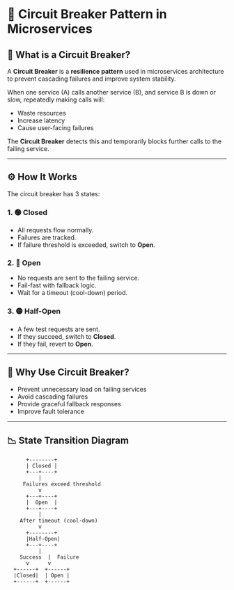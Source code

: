 # 🔌 Circuit Breaker Pattern in Microservices

## 📘 What is a Circuit Breaker?

A **Circuit Breaker** is a **resilience pattern** used in microservices architecture to prevent cascading failures and improve system stability.

When one service (A) calls another service (B), and service B is down or slow, repeatedly making calls will:
- Waste resources
- Increase latency
- Cause user-facing failures

The **Circuit Breaker** detects this and temporarily blocks further calls to the failing service.

---

## ⚙️ How It Works

The circuit breaker has 3 states:

### 1. 🟢 Closed
- All requests flow normally.
- Failures are tracked.
- If failure threshold is exceeded, switch to **Open**.

### 2. 🔴 Open
- No requests are sent to the failing service.
- Fail-fast with fallback logic.
- Wait for a timeout (cool-down) period.

### 3. 🟡 Half-Open
- A few test requests are sent.
- If they succeed, switch to **Closed**.
- If they fail, revert to **Open**.

---

## 🧠 Why Use Circuit Breaker?

- Prevent unnecessary load on failing services
- Avoid cascading failures
- Provide graceful fallback responses
- Improve fault tolerance

---

## 📉 State Transition Diagram

```text
      +--------+
      | Closed |
      +---+----+
          |
     Failures exceed threshold
          v
      +---+----+
      |  Open  |
      +---+----+
          |
    After timeout (cool-down)
          v
      +--------+
      |Half-Open|
      +---+----+
          |
    Success  |  Failure
      v      v
  +------+  +------+
  |Closed|  | Open |
  +------+  +------+